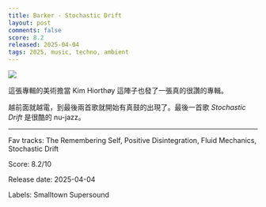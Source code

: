 ```yaml
---
title: Barker - Stochastic Drift
layout: post
comments: false
score: 8.2
released: 2025-04-04
tags: 2025, music, techno, ambient
---
```


![](https://i.discogs.com/yvPxLRPNZE5OUbwPLJP4QYsp850y1d2PnmjHHHu42-U/rs:fit/g:sm/q:90/h:600/w:600/czM6Ly9kaXNjb2dz/LWRhdGFiYXNlLWlt/YWdlcy9SLTMzNjA5/MDkzLTE3NDM4NTE4/NzMtNDU0Ni5qcGVn.jpeg)

這張專輯的美術擔當 Kim Hiorthøy 這陣子也發了一張真的很讚的專輯。

越前面就越電，到最後兩首歌就開始有真鼓的出現了。最後一首歌 _Stochastic Drift_ 是很酷的 nu-jazz。

---

Fav tracks: The Remembering Self, Positive Disintegration, Fluid Mechanics, Stochastic Drift

Score: 8.2/10

Release date: 2025-04-04

Labels: Smalltown Supersound

